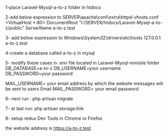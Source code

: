 1-place Laravel-Mysql-a-to-z folder in htdocs 

2-add below expression to SERVER\apache\conf\extra\httpd-vhosts.conf
<VirtualHost *:80>
    DocumentRoot "I:/SERVER/htdocs/Laravel-Mysql-a-to-z/public"
    ServerName a-to-z.test
</VirtualHost>


3- add below expression to Windows\System32\drivers\etc\hosts
127.0.0.1 a-to-z.test


4-create a database called a-to-z in mysql


5- modify these cases in .env file located in Laravel-Mysql-minisite folder
DB_DATABASE=a-to-z
DB_USERNAME=your username
DB_PASSWORD=your password

MAIL_USERNAME= your email address by which the website messages will be sent to users Email
MAIL_PASSWORD= your email password


6- next run :
php artisan migrate

7- at last run: 
php artisan storage:link 


8- setup redux Dev Tools in Chrome or Firefox


the website address is https://a-to-z.test
